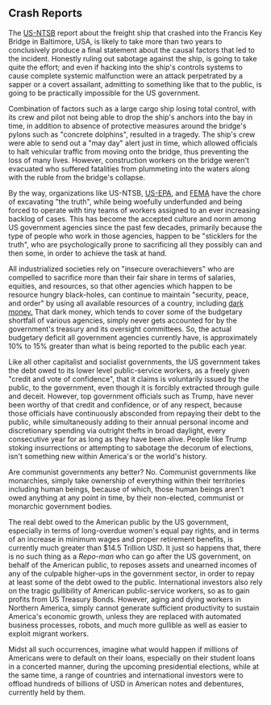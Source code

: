 ## Crash Reports

The [US-NTSB](https://en.wikipedia.org/wiki/National_Transportation_Safety_Board) report about the freight ship that crashed into the Francis Key Bridge in Baltimore, USA, is likely to take more than two years to conclusively produce a final statement about the causal factors that led to the incident. Honestly ruling out sabotage against the ship, is going to take quite the effort; and even if hacking into the ship's controls systems to cause complete systemic malfunction were an attack perpetrated by a sapper or a covert assailant, admitting to something like that to the public, is going to be practically impossible for the US government. 

Combination of factors such as a large cargo ship losing total control, with its crew and pilot not being able to drop the ship's anchors into the bay in time, in addition to absence of protective measures around the bridge's pylons such as "concrete dolphins", resulted in a tragedy. The ship's crew were able to send out a "may day" alert just in time, which allowed officials to halt vehicular traffic from moving onto the bridge, thus preventing the loss of many lives. However, construction workers on the bridge weren't evacuated who suffered fatalities from plummeting into the waters along with the ruble from the bridge's collapse. 

By the way, organizations like US-NTSB, [US-EPA](https://en.wikipedia.org/wiki/United_States_Environmental_Protection_Agency), and [FEMA](https://en.wikipedia.org/wiki/Federal_Emergency_Management_Agency) have the chore of excavating "the truth", while being woefully underfunded and being forced to operate with tiny teams of workers assigned to an ever increasing backlog of cases. This has become the accepted culture and norm among US government agencies since the past few decades, primarily because the type of people who work in those agencies, happen to be "sticklers for the truth", who are psychologically prone to sacrificing all they possibly can and then some, in order to achieve the task at hand. 

All industrialized societies rely on "insecure overachievers" who are compelled to sacrifice more than their fair share in terms of salaries, equities, and resources, so that other agencies which happen to be resource hungry black-holes, can continue to maintain "security, peace, and order" by using all available resources of a country, including [dark money.](https://en.wikipedia.org/wiki/Dark_money) That dark money, which tends to cover some of the budgetary shortfall of various agencies, simply never gets accounted for by the government's treasury and its oversight committees. So, the actual budgetary deficit all government agencies currently have, is approximately 10% to 15% greater than what is being reported to the public each year. 

Like all other capitalist and socialist governments, the US government takes the debt owed to its lower level public-service workers, as a freely given "credit and vote of confidence", that it claims is voluntarily issued by the public, to the government, even though it is forcibly extracted through guile and deceit. However, top government officials such as Trump, have never been worthy of that credit and confidence, or of any respect, because those officials have continuously absconded from repaying their debt to the public, while simultaneously adding to their annual personal income and discretionary spending via outright thefts in broad daylight, every consecutive year for as long as they have been alive. People like Trump stoking insurrections or attempting to sabotage the decorum of elections, isn't something new within America's or the world's history. 

Are communist governments any better? No. Communist governments like monarchies, simply take ownership of everything within their territories including human beings, because of which, those human beings aren't owed anything at any point in time, by their non-elected, communist or monarchic government bodies. 

The real debt owed to the American public by the US government, especially in terms of long-overdue women's equal pay rights, and in terms of an increase in minimum wages and proper retirement benefits, is currently much greater than $14.5 Trillion USD. It just so happens that, there is no such thing as a *Repo-man* who can go after the US government, on behalf of the American public, to reposes assets and unearned incomes of any of the culpable higher-ups in the government sector, in order to repay at least some of the debt owed to the public. International investors also rely on the tragic gullibility of American public-service workers, so as to gain profits from US Treasury Bonds. However, aging and dying workers in Northern America, simply cannot generate sufficient productivity to sustain America's economic growth, unless they are replaced with automated business processes, robots, and much more gullible as well as easier to exploit migrant workers.   

Midst all such occurrences, imagine what would happen if millions of Americans were to default on their loans, especially on their student loans in a concerted manner, during the upcoming presidential elections, while at the same time, a range of countries and international investors were to offload hundreds of billions of USD in American notes and debentures, currently held by them.  